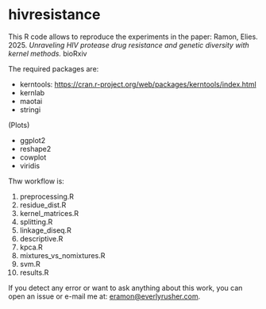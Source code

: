 # hivresistance

This R code allows to reproduce the experiments in the paper: Ramon, Elies. 2025.  *Unraveling HIV protease drug resistance and genetic diversity with kernel methods.* bioRxiv 

The required packages are:

* kerntools: https://cran.r-project.org/web/packages/kerntools/index.html
* kernlab
* maotai
* stringi

(Plots)
* ggplot2
* reshape2
* cowplot
* viridis


Thw workflow is:

1. preprocessing.R
2. residue_dist.R
3. kernel_matrices.R
4. splitting.R
5. linkage_diseq.R
6. descriptive.R
7. kpca.R
8. mixtures_vs_nomixtures.R
9. svm.R
10. results.R

If you detect any error or want to ask anything about this work, you can open an issue or e-mail me at: eramon@everlyrusher.com.
